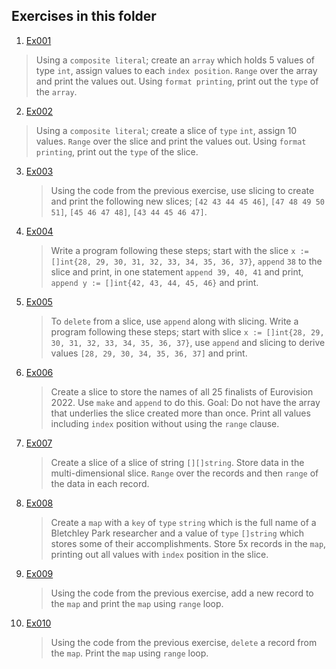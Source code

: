 ## Exercises in this folder
1. [Ex001](Ex001.go)
  > Using a `composite literal`; create an `array` which holds 5 values of type `int`, assign values to each `index position`. `Range` over the array and print the values out. Using `format printing`, print out the `type` of the `array`.
2. [Ex002](Ex002.go)
  > Using a `composite literal`; create a slice of `type` `int`, assign 10 values. `Range` over the slice and print the values out. Using `format printing`, print out the `type` of the slice.
3. [Ex003](Ex003.go)
   > Using the code from the previous exercise, use slicing to create and print the following new slices; `[42 43 44 45 46]`, `[47 48 49 50 51]`, `[45 46 47 48]`, `[43 44 45 46 47]`.
4. [Ex004](Ex004.go)
   > Write a program following these steps; start with the slice `x :=[]int{28, 29, 30, 31, 32, 33, 34, 35, 36, 37}`, `append` `38` to the slice and print, in one statement `append 39, 40, 41` and print, `append y := []int{42, 43, 44, 45, 46}` and print.
5. [Ex005](Ex005.go)
   > To `delete` from a slice, use `append` along with slicing. Write a program following these steps; start with slice `x := []int{28, 29, 30, 31, 32, 33, 34, 35, 36, 37}`, use `append` and slicing to derive values `[28, 29, 30, 34, 35, 36, 37]` and print.
6. [Ex006](Ex006.go)
   > Create a slice to store the names of all 25 finalists of Eurovision 2022. Use `make` and `append` to do this. Goal: Do not have the array that underlies the slice created more than once. Print all values including `index` position without using the `range` clause.
7. [Ex007](Ex007.go)
   > Create a slice of a slice of string `[][]string`. Store data in the multi-dimensional slice. `Range` over the records and then `range` of the data in each record.
8. [Ex008](Ex008.go)
   > Create a `map` with a `key` of `type` `string` which is the full name of a Bletchley Park researcher and a value of `type` `[]string` which stores some of their accomplishments. Store 5x records in the `map`, printing out all values with `index` position in the slice.
9. [Ex009](Ex009.go)
    > Using the code from the previous exercise, add a new record to the `map` and print the `map` using `range` loop.
10. [Ex010](Ex010.go)
    > Using the code from the previous exercise, `delete` a record from the `map`. Print the `map` using `range` loop.






